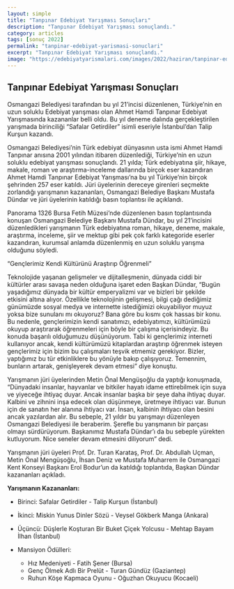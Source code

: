 ```yaml
---
layout: simple
title: "Tanpınar Edebiyat Yarışması Sonuçları"
description: "Tanpınar Edebiyat Yarışması sonuçlandı."
category: articles
tags: [sonuç 2022]
permalink: "tanpinar-edebiyat-yarismasi-sonuclari"
excerpt: "Tanpınar Edebiyat Yarışması sonuçlandı."
image: "https://edebiyatyarismalari.com/images/2022/haziran/tanpinar-edebiyat-yarismasi-sonuclari.jpg"
---
```


## Tanpınar Edebiyat Yarışması Sonuçları

Osmangazi Belediyesi tarafından bu yıl 21’incisi düzenlenen, Türkiye’nin en uzun soluklu Edebiyat yarışması olan Ahmet Hamdi Tanpınar Edebiyat Yarışmasında kazananlar belli oldu. Bu yıl deneme dalında gerçekleştirilen yarışmada birinciliği “Safalar Getirdiler” isimli eseriyle İstanbul’dan Talip Kurşun kazandı.

Osmangazi Belediyesi’nin Türk edebiyat dünyasının usta ismi Ahmet Hamdi Tanpınar anısına 2001 yılından itibaren düzenlediği, Türkiye’nin en uzun soluklu edebiyat yarışması sonuçlandı. 21 yılda; Türk edebiyatına şiir, hikaye, makale, roman ve araştırma-inceleme dallarında birçok eser kazandıran Ahmet Hamdi Tanpınar Edebiyat Yarışması’na bu yıl Türkiye’nin birçok şehrinden 257 eser katıldı. Jüri üyelerinin dereceye girenleri seçmekte zorlandığı yarışmanın kazananları, Osmangazi Belediye Başkanı Mustafa Dündar ve jüri üyelerinin katıldığı basın toplantısı ile açıklandı.

Panorama 1326 Bursa Fetih Müzesi’nde düzenlenen basın toplantısında konuşan Osmangazi Belediye Başkanı Mustafa Dündar, bu yıl 21’incisini düzenledikleri yarışmanın Türk edebiyatına roman, hikaye, deneme, makale, araştırma, inceleme, şiir ve mektup gibi pek çok farklı kategoride eserler kazandıran, kurumsal anlamda düzenlenmiş en uzun soluklu yarışma olduğunu söyledi.

“Gençlerimiz Kendi Kültürünü Araştırıp Öğrenmeli”

Teknolojide yaşanan gelişmeler ve dijitalleşmenin,  dünyada ciddi bir kültürler arası savaşa neden olduğuna işaret eden Başkan Dündar, “Bugün yaşadığımız dünyada bir kültür emperyalizmi var ve bizleri bir şekilde etkisini altına alıyor. Özellikle teknolojinin gelişmesi, bilgi çağı dediğimiz günümüzde sosyal medya ve internette istediğimizi okuyabiliyor muyuz yoksa bize sunulanı mı okuyoruz? Bana göre bu kısmı çok hassas bir konu. Bu nedenle, gençlerimizin kendi sanatımızı, edebiyatımızı, kültürümüzü okuyup araştırarak öğrenmeleri için böyle bir çalışma içerisindeyiz. Bu konuda başarılı olduğumuzu düşünüyorum. Tabi ki gençlerimiz interneti kullanıyor ancak, kendi kültürümüzü kitaplardan araştırıp öğrenmek isteyen gençlerimiz için bizim bu çalışmaları teşvik etmemiz gerekiyor. Bizler, yaptığımız bu tür etkinliklere bu yönüyle bakıp çalışıyoruz. Temennim, bunların artarak, genişleyerek devam etmesi” diye konuştu.

Yarışmanın jüri üyelerinden Metin Önal Mengüşoğlu da yaptığı konuşmada, “Dünyadaki insanlar, hayvanlar ve bitkiler hayatı idame ettirebilmek için suya ve yiyeceğe ihtiyaç duyar. Ancak insanlar başka bir şeye daha ihtiyaç duyar. Kalbini ve zihnini inşa edecek olan düşünmeye, üretmeye ihtiyacı var. Bunun için de sanatın her alanına ihtiyacı var. İnsan, kalbinin ihtiyacı olan besini ancak yazılardan alır. Bu sebeple, 21 yıldır bu yarışmayı düzenleyen Osmangazi Belediyesi ile beraberim. Şerefle bu yarışmanın bir parçası olmayı sürdürüyorum. Başkanımız Mustafa Dündar’ı da bu sebeple yürekten kutluyorum. Nice seneler devam etmesini diliyorum” dedi.   

Yarışmanın jüri üyeleri Prof. Dr. Turan Karataş, Prof. Dr. Abdullah Uçman, Metin Önal Mengüşoğlu, İhsan Deniz ve Mustafa Muharrem ile Osmangazi Kent Konseyi Başkanı Erol Bodur’un da katıldığı toplantıda, Başkan Dündar kazananları açıkladı.

**Yarışmanın Kazananları:**
- Birinci: Safalar Getirdiler - Talip Kurşun (İstanbul)
- İkinci: Miskin Yunus Dinler Sözü - Veysel Gökberk Manga (Ankara)
- Üçüncü: Düşlerle Koşturan Bir Buket Çiçek Yolcusu - Mehtap Bayam İlhan (İstanbul)

- Mansiyon Ödülleri: 
    - Hız Medeniyeti - Fatih Şener (Bursa)
    - Genç Ölmek Adlı Bir Prelüt - Turan Gündüz (Gaziantep)
    - Ruhun Köşe Kapmaca Oyunu - Oğuzhan Okuyucu (Kocaeli)
